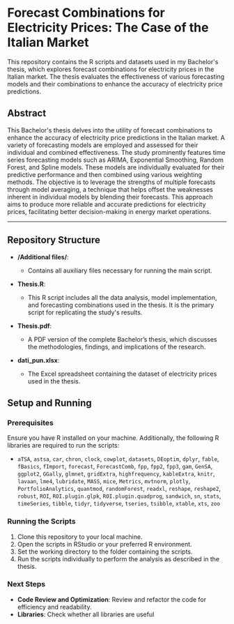 # Forecast Combinations for Electricity Prices: The Case of the Italian Market

This repository contains the R scripts and datasets used in my Bachelor's thesis, which explores forecast combinations for electricity prices in the Italian market. The thesis evaluates the effectiveness of various forecasting models and their combinations to enhance the accuracy of electricity price predictions.

## Abstract
This Bachelor's thesis delves into the utility of forecast combinations to enhance the accuracy of electricity price predictions in the Italian market. A variety of forecasting models are employed and assessed for their individual and combined effectiveness. The study prominently features time series forecasting models such as ARIMA, Exponential Smoothing, Random Forest, and Spline models. These models are individually evaluated for their predictive performance and then combined using various weighting methods. The objective is to leverage the strengths of multiple forecasts through model averaging, a technique that helps offset the weaknesses inherent in individual models by blending their forecasts. This approach aims to produce more reliable and accurate predictions for electricity prices, facilitating better decision-making in energy market operations.

---

## Repository Structure

- **/Additional files/**:
  - Contains all auxiliary files necessary for running the main script.
  
- **Thesis.R**:
  - This R script includes all the data analysis, model implementation, and forecasting combinations used in the thesis. It is the primary script for replicating the study's results.

- **Thesis.pdf**:
  - A PDF version of the complete Bachelor’s thesis, which discusses the methodologies, findings, and implications of the research.

- **dati_pun.xlsx**:
  - The Excel spreadsheet containing the dataset of electricity prices used in the thesis.

## Setup and Running

### Prerequisites

Ensure you have R installed on your machine. Additionally, the following R libraries are required to run the scripts:

- `aTSA`, `astsa`, `car`, `chron`, `clock`, `cowplot`, `datasets`, `DEoptim`, `dplyr`, `fable`, `fBasics`, `fImport`, `forecast`, `ForecastComb`, `fpp`, `fpp2`, `fpp3`, `gam`, `GenSA`, `ggplot2`, `GGally`, `glmnet`, `gridExtra`, `highfrequency`, `kableExtra`, `knitr`, `lavaan`, `lme4`, `lubridate`, `MASS`, `mice`, `Metrics`, `mvtnorm`, `plotly`, `PortfolioAnalytics`, `quantmod`, `randomForest`, `readxl`, `reshape`, `reshape2`, `robust`, `ROI`, `ROI.plugin.glpk`, `ROI.plugin.quadprog`, `sandwich`, `sn`, `stats`, `timeSeries`, `tibble`, `tidyr`, `tidyverse`, `tseries`, `tsibble`, `xtable`, `xts`, `zoo`

### Running the Scripts

1. Clone this repository to your local machine.
2. Open the scripts in RStudio or your preferred R environment.
3. Set the working directory to the folder containing the scripts.
4. Run the scripts individually to perform the analysis as described in the thesis.

### Next Steps
- **Code Review and Optimization**: Review and refactor the code for efficiency and readability.
- **Libraries**: Check whether all libraries are useful
